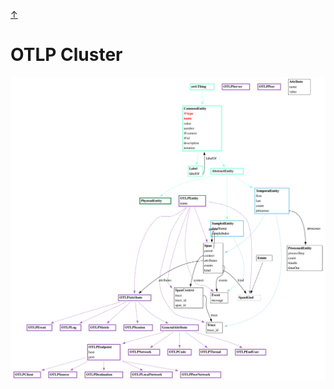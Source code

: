 <a class="top-link hide" href="#top">↑</a>
<a name="top"></a>

# OTLP Cluster


![otlp](./otlp.svg)

